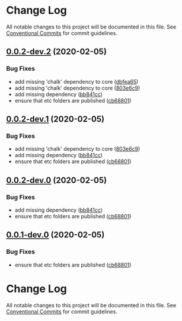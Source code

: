 # Change Log

All notable changes to this project will be documented in this file.
See [Conventional Commits](https://conventionalcommits.org) for commit guidelines.

<a name="0.0.2-dev.2"></a>
## [0.0.2-dev.2](https://github.com/mike-north/certin/compare/@certin/messages@0.0.0-dev.3...@certin/messages@0.0.2-dev.2) (2020-02-05)


### Bug Fixes

* add missing 'chalk' dependency to core ([dbfea65](https://github.com/mike-north/certin/commit/dbfea65))
* add missing 'chalk' dependency to core ([803e6c9](https://github.com/mike-north/certin/commit/803e6c9))
* add missing dependency ([bb841cc](https://github.com/mike-north/certin/commit/bb841cc))
* ensure that etc folders are published ([cb68801](https://github.com/mike-north/certin/commit/cb68801))




<a name="0.0.2-dev.1"></a>
## [0.0.2-dev.1](https://github.com/mike-north/certin/compare/@certin/messages@0.0.0-dev.3...@certin/messages@0.0.2-dev.1) (2020-02-05)


### Bug Fixes

* add missing 'chalk' dependency to core ([803e6c9](https://github.com/mike-north/certin/commit/803e6c9))
* add missing dependency ([bb841cc](https://github.com/mike-north/certin/commit/bb841cc))
* ensure that etc folders are published ([cb68801](https://github.com/mike-north/certin/commit/cb68801))




<a name="0.0.2-dev.0"></a>
## [0.0.2-dev.0](https://github.com/mike-north/certin/compare/@certin/messages@0.0.0-dev.3...@certin/messages@0.0.2-dev.0) (2020-02-05)


### Bug Fixes

* add missing dependency ([bb841cc](https://github.com/mike-north/certin/commit/bb841cc))
* ensure that etc folders are published ([cb68801](https://github.com/mike-north/certin/commit/cb68801))




<a name="0.0.1-dev.0"></a>
## [0.0.1-dev.0](https://github.com/mike-north/certin/compare/@certin/messages@0.0.0-dev.3...@certin/messages@0.0.1-dev.0) (2020-02-05)


### Bug Fixes

* ensure that etc folders are published ([cb68801](https://github.com/mike-north/certin/commit/cb68801))




# Change Log

All notable changes to this project will be documented in this file.
See [Conventional Commits](https://conventionalcommits.org) for commit guidelines.

